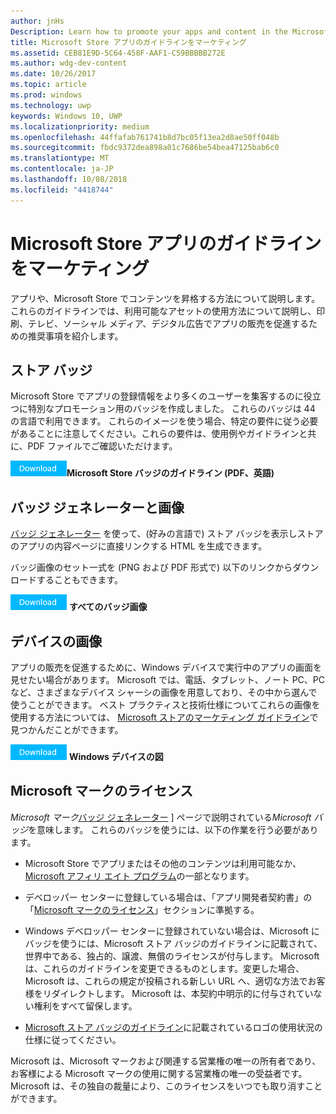 ```yaml
---
author: jnHs
Description: Learn how to promote your apps and content in the Microsoft Store. These guidelines cover how to use the assets that are available to you, along with recommendations for promoting your apps in print, TV, social media and digital advertising.
title: Microsoft Store アプリのガイドラインをマーケティング
ms.assetid: CEB81E9D-5C64-458F-AAF1-C59BBBBB272E
ms.author: wdg-dev-content
ms.date: 10/26/2017
ms.topic: article
ms.prod: windows
ms.technology: uwp
keywords: Windows 10, UWP
ms.localizationpriority: medium
ms.openlocfilehash: 44ffafab761741b8d7bc05f13ea2d8ae50ff048b
ms.sourcegitcommit: fbdc9372dea898a01c7686be54bea47125bab6c0
ms.translationtype: MT
ms.contentlocale: ja-JP
ms.lasthandoff: 10/08/2018
ms.locfileid: "4418744"
---
```

# <a name="microsoft-store-marketing-guidelines-for-apps"></a>Microsoft Store アプリのガイドラインをマーケティング

アプリや、Microsoft Store でコンテンツを昇格する方法について説明します。 これらのガイドラインでは、利用可能なアセットの使用方法について説明し、印刷、テレビ、ソーシャル メディア、デジタル広告でアプリの販売を促進するための推奨事項を紹介します。

## <a name="store-badges"></a>ストア バッジ

Microsoft Store でアプリの登録情報をより多くのユーザーを集客するのに役立つに特別なプロモーション用のバッジを作成しました。 これらのバッジは 44 の言語で利用できます。 これらのイメージを使う場合、特定の要件に従う必要があることに注意してください。これらの要件は、使用例やガイドラインと共に、PDF ファイルでご確認いただけます。

[![ダウンロード ボタン](images/downloadbutton.png)](http://go.microsoft.com/fwlink/p/?LinkId=529769)**Microsoft Store バッジのガイドライン (PDF、英語)**


## <a name="badge-generator-and-images"></a>バッジ ジェネレーターと画像

[バッジ ジェネレーター](http://go.microsoft.com/fwlink/p/?LinkID=534236) を使って、(好みの言語で) ストア バッジを表示しストアのアプリの内容ページに直接リンクする HTML を生成できます。

バッジ画像のセット一式を (PNG および PDF 形式で) 以下のリンクからダウンロードすることもできます。

[![ダウンロード ボタン](images/downloadbutton.png)](http://go.microsoft.com/fwlink/p/?LinkId=529771) **すべてのバッジ画像**


## <a name="device-images"></a>デバイスの画像

アプリの販売を促進するために、Windows デバイスで実行中のアプリの画面を見せたい場合があります。 Microsoft では、電話、タブレット、ノート PC、PC など、さまざまなデバイス シャーシの画像を用意しており、その中から選んで使うことができます。 ベスト プラクティスと技術仕様についてこれらの画像を使用する方法については、 [Microsoft ストアのマーケティング ガイドライン](http://go.microsoft.com/fwlink/p/?LinkId=529769)で見つかんだことができます。

[![ダウンロード ボタン](images/downloadbutton.png)](https://go.microsoft.com/fwlink/p/?LinkId=533057) **Windows デバイスの図**

## <a name="license-to-microsoft-marks"></a>Microsoft マークのライセンス

*Microsoft マーク*[バッジ ジェネレーター](http://go.microsoft.com/fwlink/p/?LinkID=534236) ] ページで説明されている*Microsoft バッジ*を意味します。 これらのバッジを使うには、以下の作業を行う必要があります。

-   Microsoft Store でアプリまたはその他のコンテンツは利用可能なか、 [Microsoft アフィリ エイト プログラム](http://go.microsoft.com/fwlink/p/?LinkId=624463)の一部となります。

-   デベロッパー センターに登録している場合は、「アプリ開発者契約書」の「[Microsoft マークのライセンス](https://docs.microsoft.com/legal/windows/agreements/app-developer-agreement#license_to_mark)」セクションに準拠する。

-   Windows デベロッパー センターに登録されていない場合は、Microsoft にバッジを使うには、Microsoft ストア バッジのガイドラインに記載されて、世界中である、独占的、譲渡、無償のライセンスが付与します。 Microsoft は、これらのガイドラインを変更できるものとします。変更した場合、Microsoft は、これらの規定が投稿される新しい URL へ、適切な方法でお客様をリダイレクトします。 Microsoft は、本契約中明示的に付与されていない権利をすべて留保します。

-   [Microsoft ストア バッジのガイドライン](http://go.microsoft.com/fwlink/p/?LinkId=529769)に記載されているロゴの使用状況の仕様に従ってください。

Microsoft は、Microsoft マークおよび関連する営業権の唯一の所有者であり、お客様による Microsoft マークの使用に関する営業権の唯一の受益者です。 Microsoft は、その独自の裁量により、このライセンスをいつでも取り消すことができます。

 

 




